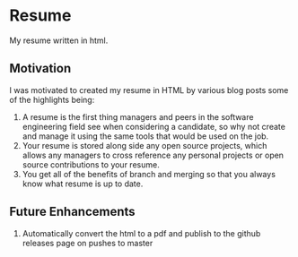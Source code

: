 # Resume #
My resume written in html.

## Motivation ##
I was motivated to created my resume in HTML by various blog posts some of the highlights being:
1) A resume is the first thing managers and peers in the software engineering field see when considering a candidate, so why not create and manage it using the same tools that would be used on the job.
2) Your resume is stored along side any open source projects, which allows any managers to cross reference any personal projects or open source contributions to your resume.
3) You get all of the benefits of branch and merging so that you always know what resume is up to date.

## Future Enhancements ##
1) Automatically convert the html to a pdf and publish to the github releases page on pushes to master
